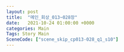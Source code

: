 ```yaml
---
layout: post
title:  "메인_회상_013~028장"
date:   2021-10-24 01:00:00 +0000
categories: Main
Tags: Story Main
SceneCode: ["scene_skip_cp013-028_q1_s10"]
---
```

